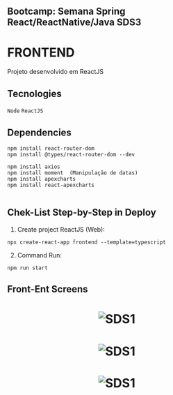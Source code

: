 ## Bootcamp: Semana Spring React/ReactNative/Java SDS3


# FRONTEND

Projeto desenvolvido em ReactJS


## Tecnologies

`Node` `ReactJS`

## Dependencies
```
npm install react-router-dom
npm install @types/react-router-dom --dev

npm install axios
npm install moment  (Manipulação de datas)
npm install apexcharts
npm install react-apexcharts


```


## Chek-List Step-by-Step in Deploy

1) Create project ReactJS (Web):
```
npx create-react-app frontend --template=typescript
```

2) Command Run:
```
npm run start
```




## Front-Ent Screens

<h1 align="center">
    <img alt="SDS1" title="#front1" src="https://github.com/carlosjunior1983/projeto-sds1-java/blob/main/img/front1.PNG"  /><br>
</h1>

<h1 align="center">
    <img alt="SDS1" title="#front2" src="https://github.com/carlosjunior1983/projeto-sds1-java/blob/main/img/front2.PNG"  /><br>
</h1>

<h1 align="center">
    <img alt="SDS1" title="#front3" src="https://github.com/carlosjunior1983/projeto-sds1-java/blob/main/img/front3.PNG"  /><br>
</h1>
